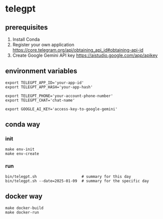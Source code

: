# telegpt

## prerequisites

1. Install Conda
2. Register your own application https://core.telegram.org/api/obtaining_api_id#obtaining-api-id
3. Create Google Gemini API key https://aistudio.google.com/app/apikey

## environment variables

```shell
export TELEGPT_APP_ID='your-app-id'
export TELEGPT_APP_HASH='your-app-hash'
````

```shell
export TELEGPT_PHONE='your-account-phone-number'
export TELEGPT_CHAT='chat-name'
```

```shell
export GOOGLE_AI_KEY='access-key-to-google-gemini'
```

## conda way

### init

```shell
make env-init
make env-create
```

### run

```shell
bin/telegpt.sh                    # summary for this day
bin/telegpt.sh --date=2025-01-09  # summary for the specific day
```

## docker way

```shell
make docker-build
make docker-run
```
